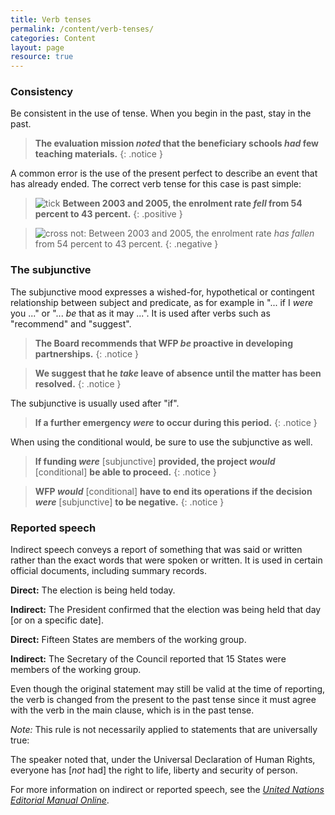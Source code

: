 ```yaml
---
title: Verb tenses
permalink: /content/verb-tenses/
categories: Content
layout: page
resource: true
---
```


### Consistency

Be consistent in the use of tense. When you begin in the past, stay in the past.

> **The evaluation mission *noted* that the beneficiary schools *had* few teaching materials.**
{: .notice }

A common error is the use of the present perfect to describe an event that has already ended. The correct verb tense for this case is past simple:

> <img src="http://cdn.wfp.org/brand/ui/img/ui/svg/done.svg" alt="tick"> **Between 2003 and 2005, the enrolment rate *fell* from 54 percent to 43 percent.**
{: .positive }

> <img src="http://cdn.wfp.org/brand/ui/img/ui/svg/clear.svg" alt="cross"> not: Between 2003 and 2005, the enrolment rate *has fallen* from 54 percent to 43 percent.
{: .negative }

### The subjunctive

The subjunctive mood expresses a wished-for, hypothetical or contingent relationship between subject and predicate, as for example in "... if I *were* you ..." or "... *be* that as it may ...". It is used after verbs such as "recommend" and "suggest".

> **The Board recommends that WFP *be* proactive in developing partnerships.**
{: .notice }

> **We suggest that he *take* leave of absence until the matter has been resolved.**
{: .notice }

The subjunctive is usually used after "if".

> **If a further emergency *were* to occur during this period.**
{: .notice }

When using the conditional would, be sure to use the subjunctive as well.

> **If funding _were_** [subjunctive] **provided, the project _would_** [conditional] **be able to proceed.**
{: .notice }

> **WFP _would_** [conditional] **have to end its operations if the decision _were_** [subjunctive] **to be negative.**
{: .notice }

### Reported speech

Indirect speech conveys a report of something that was said or written rather than the exact words that were spoken or written. It is used in certain official documents, including summary records.

**Direct:** The election is being held today.

**Indirect:** The President confirmed that the election was being held that day [or on a specific date].

**Direct:** Fifteen States are members of the working group.

**Indirect:** The Secretary of the Council reported that 15 States were members of the working group.

Even though the original statement may still be valid at the time of reporting, the verb is changed from the present to the past tense since it must agree with the verb in the main clause, which is in the past tense.

*Note:* This rule is not necessarily applied to statements that are universally true:

The speaker noted that, under the Universal Declaration of Human Rights, everyone has [*not* had] the right to life, liberty and security of person.

For more information on indirect or reported speech, see the *[United Nations Editorial Manual Online](http://dd.dgacm.org/editorialmanual/ed-guidelines/style/indirect_speech.htm)*.
